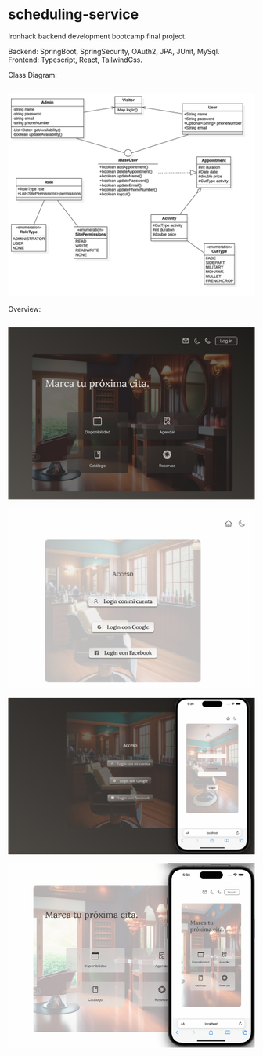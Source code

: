 # scheduling-service

Ironhack backend development bootcamp final project.

Backend: SpringBoot, SpringSecurity, OAuth2, JPA, JUnit, MySql.<br>
Frontend: Typescript, React, TailwindCss.

Class Diagram:

<img src="./other/UML.jpg" style="margin-top:15px;">

Overview:

<img src="./other/dark_desktop.png" style="margin-top:15px;">
<img src="./other/light_desktop.png" style="margin-top:15px;">
<img src="./other/login_phone.png" style="margin-top:15px;">
<img src="./other/light_phone.png" style="margin-top:15px;">
